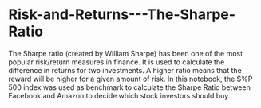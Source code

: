 # Risk-and-Returns---The-Sharpe-Ratio
The Sharpe ratio (created by William Sharpe) has been one of the most popular risk/return measures in finance. It is used to calculate the difference in returns for two investments. A higher ratio means that the reward will be higher for a given amount of risk. In this notebook, the S%P 500 index was used as benchmark to calculate the Sharpe Ratio between Facebook and Amazon to decide which stock investors should buy. 
